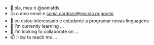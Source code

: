 - 👋 ola, meu n @soniafds
- :+1: o meu email e sonia.cardozo@escola.pr.gov.br
- 👀 eu estou interessado e estudante a programar novas linguagens 
- 🌱 I’m currently learning ...
- 💞️ I’m looking to collaborate on ...
- 📫 How to reach me ...


